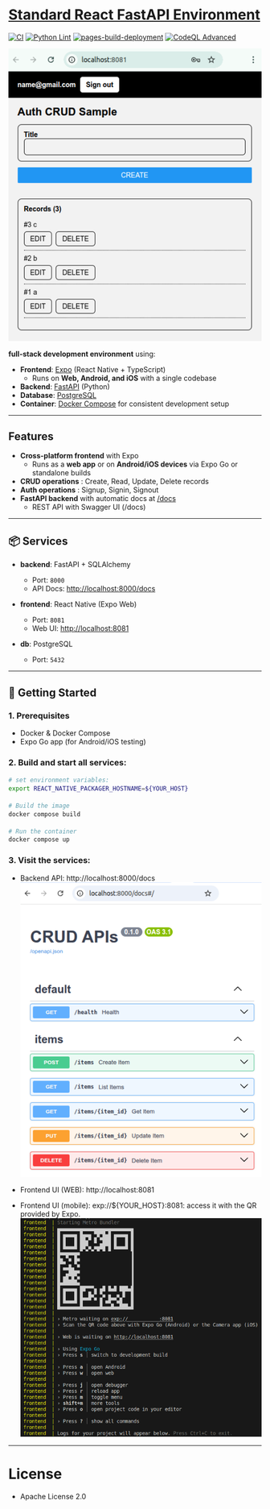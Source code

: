 # [Standard React FastAPI Environment](https://github.com/europanite/standard_react_fastapi_environment "Standard React FastAPI Environment")

[![CI](https://github.com/europanite/standard_react_fastapi_environment/actions/workflows/ci.yml/badge.svg)](https://github.com/europanite/standard_react_fastapi_environment/actions/workflows/ci.yml)
[![Python Lint](https://github.com/europanite/standard_react_fastapi_environment/actions/workflows/lint.yml/badge.svg)](https://github.com/europanite/standard_react_fastapi_environment/actions/workflows/lint.yml)
[![pages-build-deployment](https://github.com/europanite/standard_react_fastapi_environment/actions/workflows/pages/pages-build-deployment/badge.svg)](https://github.com/europanite/standard_react_fastapi_environment/actions/workflows/pages/pages-build-deployment)
[![CodeQL Advanced](https://github.com/europanite/standard_react_fastapi_environment/actions/workflows/codeql.yml/badge.svg)](https://github.com/europanite/standard_react_fastapi_environment/actions/workflows/codeql.yml)

!["web_ui"](./assets/images/web_ui.png)

**full-stack development environment** using:

- **Frontend**: [Expo](https://expo.dev/) (React Native + TypeScript)  
  - Runs on **Web, Android, and iOS** with a single codebase
- **Backend**: [FastAPI](https://fastapi.tiangolo.com/) (Python)  
- **Database**: [PostgreSQL](https://www.postgresql.org/)
- **Container**: [Docker Compose](https://docs.docker.com/compose/) for consistent development setup

---

## Features

- **Cross-platform frontend** with Expo  
  - Runs as a **web app** or on **Android/iOS devices** via Expo Go or standalone builds
- **CRUD operations** : Create, Read, Update, Delete records
- **Auth operations** : Signup, Signin, Signout
- **FastAPI backend** with automatic docs at [/docs](http://localhost:8000/docs)  
  - REST API with Swagger UI (/docs)

---

## 📦 Services

- **backend**: FastAPI + SQLAlchemy  
  - Port: `8000`  
  - API Docs: [http://localhost:8000/docs](http://localhost:8000/docs)

- **frontend**: React Native (Expo Web)  
  - Port: `8081`  
  - Web UI: [http://localhost:8081](http://localhost:8081)

- **db**: PostgreSQL  
  - Port: `5432`  

---

## 🚀 Getting Started

### 1. Prerequisites
- Docker & Docker Compose
- Expo Go app (for Android/iOS testing)

### 2. Build and start all services:

```bash
# set environment variables:
export REACT_NATIVE_PACKAGER_HOSTNAME=${YOUR_HOST}

# Build the image
docker compose build

# Run the container
docker compose up
```

### 3. Visit the services:

- Backend API: http://localhost:8000/docs
!["backend"](./assets/images/backend.png)

- Frontend UI (WEB): http://localhost:8081
- Frontend UI (mobile): exp://${YOUR_HOST}:8081: access it with the QR provided by Expo.
!["expo"](./assets/images/expo.png)

---
# License
- Apache License 2.0